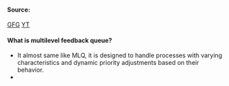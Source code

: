#### Source:
[GFG](https://www.geeksforgeeks.org/multilevel-feedback-queue-scheduling-mlfq-cpu-scheduling/)
[YT](https://www.youtube.com/watch?v=EsXBdY35ieA&list=PLXj4XH7LcRfDrdQuJTHIPmKMpa7eYVaPm&index=29)

#### What is multilevel feedback queue?

* It almost same like MLQ, it is designed to handle processes with varying characteristics and dynamic priority adjustments based on their behavior.
* 